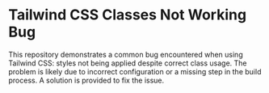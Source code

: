 # Tailwind CSS Classes Not Working Bug

This repository demonstrates a common bug encountered when using Tailwind CSS:  styles not being applied despite correct class usage. The problem is likely due to incorrect configuration or a missing step in the build process.  A solution is provided to fix the issue.